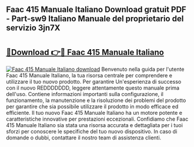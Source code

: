 ## Faac 415 Manuale Italiano Download gratuit PDF - Part-sw9 Italiano Manuale del proprietario del servizio 3jn7X

# <h2><a href="http://dfa4ei.blite.top/?on=Faac+415+Manuale+Italiano">🔗Download 👉🔴 Faac 415 Manuale Italiano</a></h2>

[![Faac 415 Manuale Italiano download](https://i.imgur.com/lujVjoI.png)](http://dfa4ei.blite.top/?on=Faac+415+Manuale+Italiano)
Benvenuto nella guida per l'utente Faac 415 Manuale Italiano, la tua risorsa centrale per comprendere e utilizzare il tuo nuovo prodotto. Per garantire Un'esperienza di successo con il nuovo REDDDDDDD, leggere attentamente questo manuale prima dell'uso. Contiene informazioni importanti sulla configurazione, il funzionamento, la manutenzione e la risoluzione dei problemi del prodotto per garantire che sia possibile utilizzare il prodotto in modo efficace ed efficiente. Il tuo nuovo Faac 415 Manuale Italiano ha un motore potente e caratteristiche innovative per prestazioni eccezionali. Confidiamo che Faac 415 Manuale Italiano sia stata una risorsa accurata e dettagliata per i tuoi sforzi per conoscere le specifiche del tuo nuovo dispositivo. In caso di domande o dubbi, contattare il nostro team di assistenza clienti.
